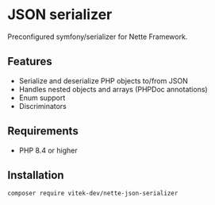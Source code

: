 # JSON serializer

Preconfigured symfony/serializer for Nette Framework.

## Features
- Serialize and deserialize PHP objects to/from JSON
- Handles nested objects and arrays (PHPDoc annotations)
- Enum support
- Discriminators

## Requirements
- PHP 8.4 or higher

## Installation

```
composer require vitek-dev/nette-json-serializer
```